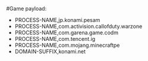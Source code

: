 #Game
payload:
  - PROCESS-NAME,jp.konami.pesam
  - PROCESS-NAME,com.activision.callofduty.warzone
  - PROCESS-NAME,com.garena.game.codm
  - PROCESS-NAME,com.tencent.ig
  - PROCESS-NAME,com.mojang.minecraftpe
  - DOMAIN-SUFFIX,konami.net
